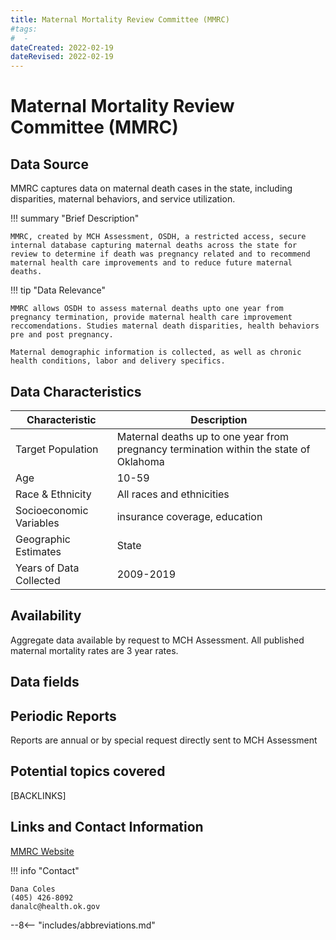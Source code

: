 ```yaml
---
title: Maternal Mortality Review Committee (MMRC)
#tags:
#  - 
dateCreated: 2022-02-19
dateRevised: 2022-02-19
---
```

# Maternal Mortality Review Committee (MMRC)

## Data Source
MMRC captures data on maternal death cases in the state, including disparities, maternal behaviors, and service utilization.

!!! summary "Brief Description"

    MMRC, created by MCH Assessment, OSDH, a restricted access, secure internal database capturing maternal deaths across the state for review to determine if death was pregnancy related and to recommend maternal health care improvements and to reduce future maternal deaths.
    
!!! tip "Data Relevance"

    MMRC allows OSDH to assess maternal deaths upto one year from pregnancy termination, provide maternal health care improvement reccomendations. Studies maternal death disparities, health behaviors pre and post pregnancy.  
	
	Maternal demographic information is collected, as well as chronic health conditions, labor and delivery specifics. 

    
## Data Characteristics
| Characteristic          | Description                                                                            |
| ----------------------- | -------------------------------------------------------------------------------------- |
| Target Population       | Maternal deaths up to one year from pregnancy termination within the state of Oklahoma |
| Age                     | 10-59                                                                                  |
| Race & Ethnicity        | All races and ethnicities                                                              |
| Socioeconomic Variables | insurance coverage, education                                                          |
| Geographic Estimates    | State                                                                                  |
| Years of Data Collected | 2009-2019                                                                              |

## Availability
Aggregate data available by request to MCH Assessment.  All published maternal mortality rates are 3 year rates.

## Data fields 
<!-- Need more info ---> 

## Periodic Reports
Reports are annual or by special request directly sent to MCH Assessment

## Potential topics covered
[BACKLINKS]

## Links and Contact Information
[MMRC Website](https://oklahoma.gov/health/family-health/maternal-and-child-health-service/perinatal-and-reproductive-health-/maternal-mortality-review.html)

!!! info "Contact"

    Dana Coles
	(405) 426-8092
	danalc@health.ok.gov

--8<-- "includes/abbreviations.md"